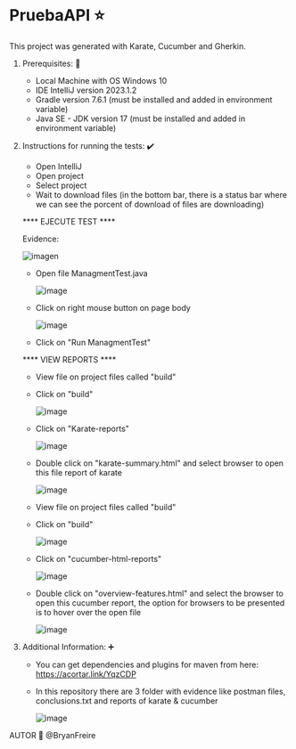 # PruebaAPI ⭐
This project was generated with Karate, Cucumber and Gherkin.

1. Prerequisites: 📃
   -  Local Machine with OS Windows 10
   -  IDE IntelliJ version 2023.1.2
   -  Gradle version 7.6.1 (must be installed and added in environment variable)
   -  Java SE - JDK version 17 (must be installed and  added in environment variable)

3. Instructions for running the tests: ✔️
   - Open IntelliJ
   - Open project
   - Select project
   - Wait to download files (in the bottom bar, there is a status bar where we can see the porcent of download of files are downloading)
   
   **** EJECUTE TEST ****

     Evidence:
     
   
     ![imagen](https://github.com/user-attachments/assets/0899c216-92ef-45b1-8df4-d8e786c6c61c)

   - Open file ManagmentTest.java
  
     ![image](https://github.com/bryanalexfreire/PruebaE2EAPIS/assets/30132840/b550b3d5-7656-4b55-bdea-cca7009e005a)

   - Click on right mouse button on page body

     ![image](https://github.com/bryanalexfreire/PruebaE2EAPIS/assets/30132840/51628795-6a4f-4a05-a8eb-dd2731173486)

     
   - Click on "Run ManagmentTest"
   
   **** VIEW REPORTS ****
   
   - View file on project files called "build"
   - Click on "build"

     ![image](https://github.com/bryanalexfreire/PruebaE2EAPIS/assets/30132840/955254f4-e771-48f0-9883-6b3b21777002)

     
   - Click on "Karate-reports"

     ![image](https://github.com/bryanalexfreire/PruebaE2EAPIS/assets/30132840/5ff088bb-3f33-442e-818c-efdad22988f7)

   - Double click on "karate-summary.html" and select browser to open this file report of karate

     ![image](https://github.com/bryanalexfreire/PruebaE2EAPIS/assets/30132840/4cd2eb56-7de5-463a-aab0-b551c1c583ae)


   - View file on project files called "build"
   - Click on "build"
  
     ![image](https://github.com/bryanalexfreire/PruebaE2EAPIS/assets/30132840/955254f4-e771-48f0-9883-6b3b21777002)

   - Click on "cucumber-html-reports"
  
     ![image](https://github.com/bryanalexfreire/PruebaE2EAPIS/assets/30132840/362f64a3-a1d8-494d-8fcf-e0f51eb9bfe6)


   - Double click on "overview-features.html" and select the browser to open this cucumber report, the option for browsers to be presented is to hover over the open file

  
     ![image](https://github.com/bryanalexfreire/PruebaE2EAPIS/assets/30132840/2c45b3f5-c592-4a21-8570-ee6706b45de9)



5. Additional Information: ➕
   - You can get dependencies and plugins for maven from here: https://acortar.link/YqzCDP
   - In this repository there are 3 folder with evidence like postman files, conclusions.txt and reports of karate & cucumber

     ![image](https://github.com/bryanalexfreire/PruebaE2EAPIS/assets/30132840/5169ef5e-2944-4e84-891b-c3090eda61d1)

AUTOR 📍
@BryanFreire
